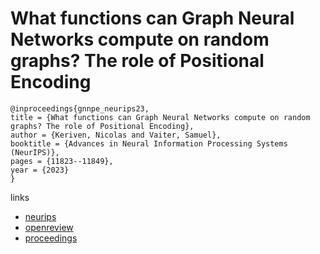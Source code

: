 # What functions can Graph Neural Networks compute on random graphs? The role of Positional Encoding

```
@inproceedings{gnnpe_neurips23,
title = {What functions can Graph Neural Networks compute on random graphs? The role of Positional Encoding},
author = {Keriven, Nicolas and Vaiter, Samuel},
booktitle = {Advances in Neural Information Processing Systems (NeurIPS)},
pages = {11823--11849},
year = {2023}
}
```

links
- [neurips](https://nips.cc/Conferences/2023/Schedule?showEvent=71941)
- [openreview](https://openreview.net/forum?id=LmmjiTwYm0)
- [proceedings](https://papers.nips.cc//paper_files/paper/2023/hash/271ec4d1a9ff5e6b81a6e21d38b1ba96-Abstract-Conference.html)
